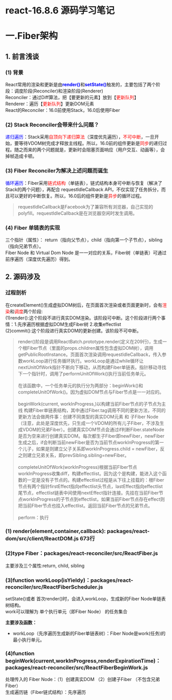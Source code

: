 # react-16.8.6 源码学习笔记

# 一.Fiber架构

## 1. 前言浅谈

### (1) 背景
React常用的渲染和更新是由<b style="color:blue;">render()</b>和<b style="color:blue;">setState()</b>触发的，主要包括了两个阶段：调度阶段(Reconciler)和渲染阶段(Renderer) <br/>
Reconciler：通过Diff算法，把【要更新的元素】放到【<span style="color:red;">更新队列</span>】<br/>
Renderer：遍历【<span style="color:red;">更新队列</span>】更新DOM元素<br/>
React的Reconciler：16.0前使用Stack，16.0后使用Fiber <br/>
### (2) Stack Reconciler会带来什么问题？
<span style="color:blue;">递归遍历</span>：Stack采用<span style="color:red;">自顶向下递归算法</span>（深度优先遍历），<span style="color:red;">不可中断</span>，一旦开始，要等待VDOM树完成才释放主线程。所以，16.0前的组件更新是<span style="color:red;">同步</span>的递归过程。随之而来的两个问题就是，更新时会阻塞页面响应（用户交互、动画等），会掉帧造成卡顿。<br/>

### (3) Fiber Reconciler为解决上述问题而诞生
<span style="color:blue;">循环遍历</span>：Fiber采用<span style="color:red;">链式结构</span>（单链表），链式结构本身可中断与恢复（解决了Stack的两个问题），再配合 requestIdleCallback API，不仅实现了任务拆分，而且可以更好的中断恢复。所以，16.0后的组件更新是<span style="color:red;">异步</span>的循环过程。
> requestIdleCallback是Facebook为了兼容所有浏览器，自己实现的polyfill。requestIdleCallback是在浏览器空闲时发生调用。

### (4) Fiber 单链表的实现
三个指针（属性）： return（指向父节点），child（指向第一个子节点），sibling（指向兄弟节点）。<br/>
Fiber Node 和 Virtual Dom Node 是一一对应的关系，Fiber树（单链表）可通过前序遍历（深度优先遍历）得到。

## 2. 源码涉及

### 过程剖析

在createElement()生成虚拟DOM树后，在页面首次渲染或者页面更新时，会有<span style="color:red;">渲染</span>和<span style="color:red;">调度</span>两个阶段:<br/>
(1)render():这个阶段不进行真实DOM渲染。该阶段可中断。这个阶段进行两个事情：1.先序遍历根据虚拟DOM生成Fiber树 2.收集effectlist<br/>
(2)commit():这个阶段进行真实DOM的更新创建。该阶段不可中断。<br/>

> render()阶段是调用ReactBatch.prototype.render(定义在209行)，生成一个根Fiber节点（里面的props.children属性包含虚拟DOM树），调用getPublicRootInstance。页面首次渲染调用requestIdleCallback，传入参数workLoop进行任务循环执行。workLoop是通过while循环让nextUnitOfWork指针不断向下移动，从而构建Fiber单链表。指针移动寻找下一个指针时，调用了performUnitOfWork()执行当前任务单元。<br/><br/>
> 在该函数中，一个任务单元的执行分为两部分：beginWork()和completeUnitOfWork()。因为虚拟DOM节点与Fiber节点是一一对应的。<br/><br/>
> beginWork(current, workInProgress,)以构建当前Fiber节点的子节点为主线 构建Fiber单链表结构，其中通过Fiber.tag调用不同的更新方法，不同的更新方法会做两件事：创建不同类型的真实DOM元素 和 子Fiber Node（注意，此处是深度优先，只生成一个VDOM的所有儿子Fiber，不涉及生成VDOM的兄弟Fiber）。创建真实DOM节点会通过if判断Fiber.stateNode是否为空来进行创建真实DOM。每次都生子Fiber即newFiber，newFiber生成之后，if会判断当前newFiber是否为当前节点workInProgress的第一个儿子，如果是则建立父子关系即workInProgress.child = newFiber，反之则建立兄弟关系，即prevSibling.sibling=newFiber。<br/><br/>
> completeUnitOfWork(workInProgress)根据当前FIber节点workInProgress收集diff，构建effectlist。因为这个是构建，能进入这个函数的一定是没有子节点的。构建effectlist过程是从下往上挂载的：根Fiber节点有两个指针firstEffect指向effectlist头节点，lastEffect指向effectlist尾节点，effectlist链表中间使用nextEffect指针连接。先挂在当前Fiber节点workInProgress的子节点到effectlist，如果当前Fiber节点存在effect则把当前FIber节点也挂入effectlist。返回当前Fiber节点的兄弟节点。
> <br/><br/>
> perform：执行

### (1) render(element,container,callback): packages/react-dom/src/client/ReactDOM.js 673行



### (2)type Fiber：packages/react-reconciler/src/ReactFiber.js

主要涉及三个属性:return, child, sibling <br/>

### (3)function workLoop(isYieldy)：packages/react-reconciler/src/ReactFiberScheduler.js

setState()或者 首次render()时，会进入workLoop，生成新的Fiber Node单链表树结构。<br/>
work可以理解为 单个执行单元（即Fiber Node） 的任务集合<br/>

<b>主要涉及函数：</b> 
- workLoop（先序遍历生成新的Fiber单链表树）：Fiber Node是work(任务)的最小执行单元。 <br/>

### (4)function beginWork(current,workInProgress,renderExpirationTime)：packages/react-reconciler/src/ReactFiberBeginWork.js

处理传入的 Fiber Node：（1）创建真实DOM （2）创建子Fiber （不包含兄弟Fiber） <br/>
生成遍历链（Fiber链式结构）：先序遍历 <br/>
